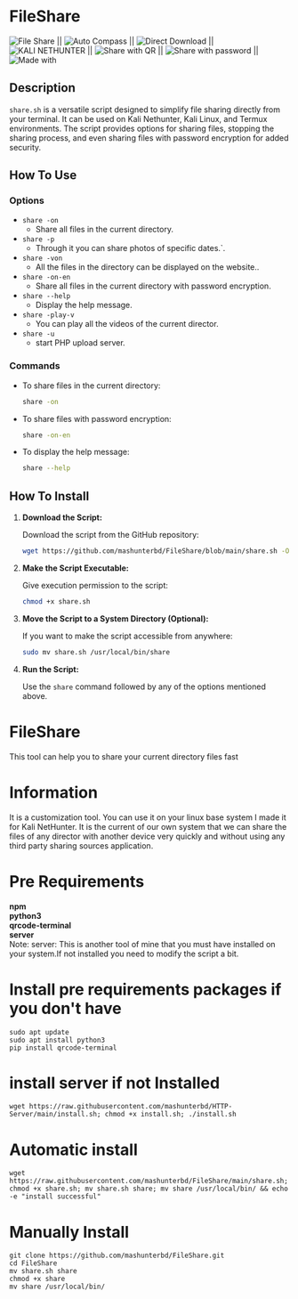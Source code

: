 # FileShare
![File Share ](https://img.shields.io/badge/File%20Share%20-blue?style=flat) || ![Auto Compass](https://img.shields.io/badge/Auto%20Compass-purple?style=flat) || ![Direct Download](https://img.shields.io/badge/Direct%20Download-brightgreen?style=flat-square) || ![KALI NETHUNTER ](https://img.shields.io/badge/KALI%20NETHUNTER%20-blue?style=flat) || ![Share with QR](https://img.shields.io/badge/Share%20with%20QR-blueviolet?style=plastic) || ![Share with password](https://img.shields.io/badge/Share%20with%20password-orange?style=flat) || ![Made with](https://img.shields.io/badge/Made%20with-bash-%23ff0000?style=flat-square&logo=bash&logoColor=white&labelColor=%23000000)

## Description

`share.sh` is a versatile script designed to simplify file sharing directly from your terminal. It can be used on Kali Nethunter, Kali Linux, and Termux environments. The script provides options for sharing files, stopping the sharing process, and even sharing files with password encryption for added security.

## How To Use

### Options

- `share -on` 
  - Share all files in the current directory.
- `share -p` 
  - Through it you can share photos of specific dates.`.
- `share -von` 
  - All the files in the directory can be displayed on the website..
- `share -on-en` 
  - Share all files in the current directory with password encryption.
- `share --help` 
  - Display the help message.
- `share -play-v` 
  - You can play all the videos of the current director.
- `share -u` 
  - start PHP upload server.
  
### Commands

- To share files in the current directory:
  ```sh
  share -on
  ```


- To share files with password encryption:
  ```sh
  share -on-en
  ```

- To display the help message:
  ```sh
  share --help
  ```

## How To Install

1. **Download the Script:**

   Download the script from the GitHub repository:
   ```sh
   wget https://github.com/mashunterbd/FileShare/blob/main/share.sh -O share.sh
   ```

2. **Make the Script Executable:**

   Give execution permission to the script:
   ```sh
   chmod +x share.sh
   ```

3. **Move the Script to a System Directory (Optional):**

   If you want to make the script accessible from anywhere:
   ```sh
   sudo mv share.sh /usr/local/bin/share
   ```

4. **Run the Script:**

   Use the `share` command followed by any of the options mentioned above.

# FileShare
This tool can help you to share your current directory files fast

# Information 
It is a customization tool. You can use it on your linux base system I made it for Kali NetHunter. It is the current of our own system that we can share the files of any director with another device very quickly and without using any third party sharing sources application. 

# Pre Requirements 
<b>npm </b> </br> 
<b>python3 </b> </br> 
<b>qrcode-terminal </b> </br> 
<b>server </b> </br> 
Note: server: This is another tool of mine that you must have installed on your system.If not installed you need to modify the script a bit.
# Install pre requirements packages if you don't have
```
sudo apt update
sudo apt install python3
pip install qrcode-terminal
```
# install server if not Installed 
```
wget https://raw.githubusercontent.com/mashunterbd/HTTP-Server/main/install.sh; chmod +x install.sh; ./install.sh
```
# Automatic install
```
wget https://raw.githubusercontent.com/mashunterbd/FileShare/main/share.sh; chmod +x share.sh; mv share.sh share; mv share /usr/local/bin/ && echo -e "install successful"
```
# Manually Install
```
git clone https://github.com/mashunterbd/FileShare.git 
cd FileShare 
mv share.sh share 
chmod +x share
mv share /usr/local/bin/ 
```
